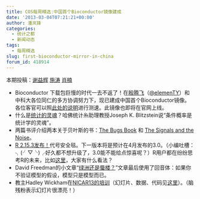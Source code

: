 ```yaml
---
title: COS每周精选:中国首个Bioconductor镜像建成
date: '2013-03-04T07:21:21+00:00'
author: 潘岚锋
categories:
  - 统计之都
  - 新闻动态
tags:
  - 每周精选
slug: first-bioconductor-mirror-in-china
forum_id: 418914
---
```


本期投稿：[谢益辉](http://yihui.name/) [施涛](http://taoshistat.wordpress.com/) [肖楠](http://www.road2stat.com/)

  * Bioconductor 下载包巨慢的时代一去不返了！在[殷腾飞](http://www.tengfei.name/)（[@elemenTY](http://weibo.com/yintengfei)）和中科大各位同仁的多方协调努力下，现已建成中国首个Bioconductor镜像。各位客官可以照[此处的说明](http://www.tengfei.name/cn/2013/03/ustc-bioc/)进行测速。此镜像也即将在官网上线。<!--more-->
  * 什么是[统计的灵魂](http://v.youku.com/v_show/id_XNTIyMDM5ODY0.html)？哈佛统计糸助理教授Joseph K. Blitzstein说“条件概率是统计学的灵魂”。
  * 两篇书评介绍两本关于贝叶斯的书：[The Bugs Book](http://xianblog.wordpress.com/2013/02/25/the-bugs-book-guest-post/) 和 [The Signals and the Noise](http://xianblog.wordpress.com/2013/02/27/the-signal-and-the-noise-2/)。
  * [R 2.15.3发布！](https://cos.name/cn/topic/109489)代号安全毯。下一版本将是预计在4月发布的3.0。（小编吐槽：╮(╯▽╰)╭好久都不想升级了，3.0能不能给点惊喜呢？）R用户都在纷纷思考R的未来，比如[这里](https://cos.name/cn/topic/109489#post-243064)，大家有什么看法？
  * David Freedman的小文章“[绿洲还是蜃楼？](http://www.stat.berkeley.edu/~census/chance.pdf)”文章最后使用了回音体：如果你不验证模型的假设，模型只是模型而已。
  * 教主Hadley Wickham在[NICAR13的培训](http://ire.org/events-and-training/event/315/580/)（幻灯片、数据、代码见[这里](https://www.dropbox.com/sh/m97xuwrobjar6p5/eyp2mN4IQm/slides)）。（脑残粉表示幻灯片很漂亮！）
